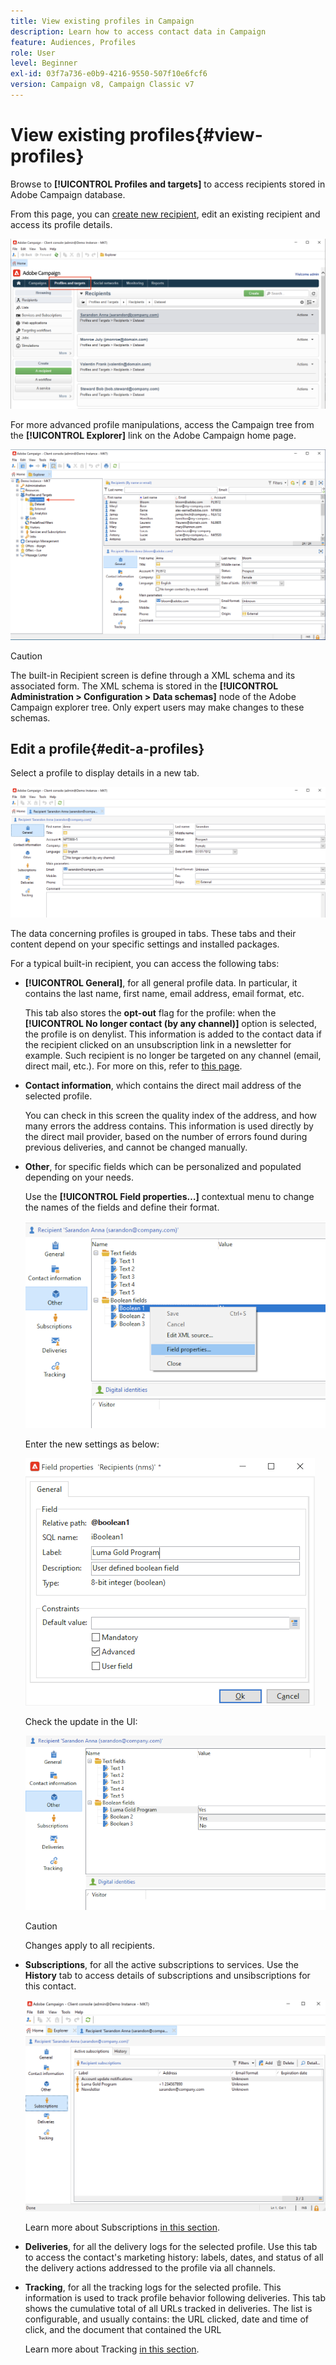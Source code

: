 ```yaml
---
title: View existing profiles in Campaign
description: Learn how to access contact data in Campaign
feature: Audiences, Profiles
role: User
level: Beginner
exl-id: 03f7a736-e0b9-4216-9550-507f10e6fcf6
version: Campaign v8, Campaign Classic v7
---
```

# View existing profiles{#view-profiles}

Browse to **[!UICONTROL Profiles and targets]** to access recipients stored in Adobe Campaign database. 

From this page, you can [create new recipient](create-profiles.md), edit an existing recipient and access its profile details.

![](assets/profiles-and-targets.png)

For more advanced profile manipulations, access the Campaign tree from the **[!UICONTROL Explorer]** link on the Adobe Campaign home page.

![](assets/recipients-in-explorer.png)


>[!CAUTION]
>
>The built-in Recipient screen is define through a XML schema and its associated form. The XML schema is stored in the **[!UICONTROL Administration > Configuration > Data schemas]** node of the Adobe Campaign explorer tree. Only expert users may make changes to these schemas.  
>

## Edit a profile{#edit-a-profiles}

Select a profile to display details in a new tab.

![](assets/edit-a-profile.png)

The data concerning profiles is grouped in tabs. These tabs and their content depend on your specific settings and installed packages.

For a typical built-in recipient, you can access the following tabs:

* **[!UICONTROL General]**, for all general profile data. In particular, it contains the last name, first name, email address, email format, etc. 

    This tab also stores the **opt-out** flag for the profile: when the **[!UICONTROL No longer contact (by any channel)]** option is selected, the profile is on denylist. This information is added to the contact data if the recipient clicked on an unsubscription link in a newsletter for example. Such recipient is no longer be targeted on any channel (email, direct mail, etc.). For more on this, refer to [this page](../send/quarantines.md).

* **Contact information**, which contains the direct mail address of the selected profile. 

    You can check in this screen the quality index of the address, and how many errors the address contains. This information is used directly by the direct mail provider, based on the number of errors found during previous deliveries, and cannot be changed manually.

* **Other**, for specific fields which can be personalized and populated depending on your needs. 

    Use the **[!UICONTROL Field properties…]** contextual menu to change the names of the fields and define their format.

    ![](assets/other-tab-field-properties.png)

    Enter the new settings as below:

    ![](assets/change-field-properties.png)

    Check the update in the UI:

    ![](assets/other-tab-updated.png)


    >[!CAUTION]
    >Changes apply to all recipients.
    >


* **Subscriptions**, for all the active subscriptions to services. Use the **History** tab to access details of subscriptions and unsibscriptions for this contact. 

    ![](assets/subscription-tab.png)

    Learn more about Subscriptions [in this section](../start/subscriptions.md).

* **Deliveries**, for all the delivery logs for the selected profile. Use this tab to access the contact's marketing history: labels, dates, and status of all the delivery actions addressed to the profile via all channels.


* **Tracking**, for all the tracking logs for the selected profile. This information is used to track profile behavior following deliveries. This tab shows the cumulative total of all URLs tracked in deliveries. The list is configurable, and usually contains: the URL clicked, date and time of click, and the document that contained the URL

    Learn more about Tracking [in this section](../start/tracking.md).
